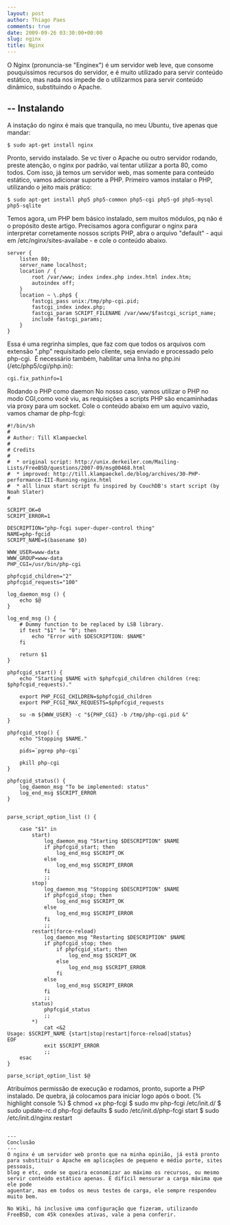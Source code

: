```yaml
---
layout: post
author: Thiago Paes
comments: true
date: 2009-09-26 03:30:00+00:00
slug: nginx
title: Nginx
---
```


O Nginx (pronuncia-se "Enginex") é um servidor web leve, que consome pouquíssimos recursos do servidor, e é muito utilizado para servir 
conteúdo estático, mas nada nos impede de o utilizarmos para servir conteúdo dinâmico, substituindo o Apache.

--
Instalando
--
A instação do nginx é mais que tranquila, no meu Ubuntu, tive apenas que mandar:

```
$ sudo apt-get install nginx
```

Pronto, servido instalado. Se vc tiver o Apache ou outro servidor rodando, preste atenção, o nginx por padrão, vai tentar utilizar a porta 80, 
como todos. Com isso, já temos um servidor web, mas somente para conteúdo estático, vamos adicionar suporte a PHP. Primeiro vamos instalar o 
PHP, utilizando o jeito mais prático:

```
$ sudo apt-get install php5 php5-common php5-cgi php5-gd php5-mysql php5-sqlite
```

Temos agora, um PHP bem básico instalado, sem muitos módulos, pq não é o propósito deste artigo.
Precisamos agora configurar o nginx para interpretar corretamente nossos scripts PHP, abra o arquivo "default" - aqui em /etc/nginx/sites-availabe - e cole o conteúdo abaixo.

```
server {
    listen 80;
    server_name localhost;
    location / {
        root /var/www; index index.php index.html index.htm;
        autoindex off;
    }
    location ~ \.php$ {
        fastcgi_pass unix:/tmp/php-cgi.pid;
        fastcgi_index index.php;
        fastcgi_param SCRIPT_FILENAME /var/www/$fastcgi_script_name;
        include fastcgi_params;
    }
}
```

Essa é uma regrinha simples, que faz com que todos os arquivos com extensão ".php" requisitado pelo cliente, seja enviado e processado pelo php-cgi. 
É necessário também, habilitar uma linha no php.ini (/etc/php5/cgi/php.ini):

```
cgi.fix_pathinfo=1
```

Rodando o PHP como daemon No nosso caso, vamos utilizar o PHP no modo CGI,como você viu, as requisições a scripts PHP são encaminhadas via proxy para um socket. 
Cole o conteúdo abaixo em um aquivo vazio, vamos chamar de php-fcgi:

```
#!/bin/sh
#
# Author: Till Klampaeckel
#
# Credits
#
#  * original script: http://unix.derkeiler.com/Mailing-Lists/FreeBSD/questions/2007-09/msg00468.html
#  * improved: http://till.klampaeckel.de/blog/archives/30-PHP-performance-III-Running-nginx.html
#  * all linux start script fu inspired by CouchDB's start script (by Noah Slater)
#

SCRIPT_OK=0
SCRIPT_ERROR=1

DESCRIPTION="php-fcgi super-duper-control thing"
NAME=php-fgcid
SCRIPT_NAME=$(basename $0)

WWW_USER=www-data
WWW_GROUP=www-data
PHP_CGI=/usr/bin/php-cgi

phpfcgid_children="2"
phpfcgid_requests="100"

log_daemon_msg () {
    echo $@
}

log_end_msg () {
    # Dummy function to be replaced by LSB library.
    if test "$1" != "0"; then
        echo "Error with $DESCRIPTION: $NAME"
    fi

    return $1
}

phpfcgid_start() {
    echo "Starting $NAME with $phpfcgid_children children (req: $phpfcgid_requests)."

    export PHP_FCGI_CHILDREN=$phpfcgid_children
    export PHP_FCGI_MAX_REQUESTS=$phpfcgid_requests

    su -m ${WWW_USER} -c "${PHP_CGI} -b /tmp/php-cgi.pid &"
}

phpfcgid_stop() {
    echo "Stopping $NAME."

    pids=`pgrep php-cgi`

    pkill php-cgi
}

phpfcgid_status() {
    log_daemon_msg "To be implemented: status"
    log_end_msg $SCRIPT_ERROR
}


parse_script_option_list () {

    case "$1" in
        start)
            log_daemon_msg "Starting $DESCRIPTION" $NAME
            if phpfcgid_start; then
                log_end_msg $SCRIPT_OK
            else
                log_end_msg $SCRIPT_ERROR
            fi
            ;;
        stop)
            log_daemon_msg "Stopping $DESCRIPTION" $NAME
            if phpfcgid_stop; then
                log_end_msg $SCRIPT_OK
            else
                log_end_msg $SCRIPT_ERROR
            fi
            ;;
        restart|force-reload)
            log_daemon_msg "Restarting $DESCRIPTION" $NAME
            if phpfcgid_stop; then
                if phpfcgid_start; then
                    log_end_msg $SCRIPT_OK
                else
                    log_end_msg $SCRIPT_ERROR
                fi
            else
                log_end_msg $SCRIPT_ERROR
            fi
            ;;
        status)
            phpfcgid_status
            ;;
        *)
            cat <&2
Usage: $SCRIPT_NAME {start|stop|restart|force-reload|status}
EOF
            exit $SCRIPT_ERROR
            ;;
    esac
}

parse_script_option_list $@
```

Atribuímos permissão de execução e rodamos, pronto, suporte a PHP instalado. De quebra, já colocamos para iniciar logo após o boot.
{% highlight console %}
$ chmod +x php-fcgi
$ sudo mv php-fcgi /etc/init.d/
$ sudo update-rc.d php-fcgi defaults
$ sudo /etc/init.d/php-fcgi start
$ sudo /etc/init.d/nginx restart 
```

---
Conclusão
---
O nginx é um servidor web pronto que na minha opinião, já está pronto para substituir o Apache em aplicações de pequeno e médio porte, sites pessoais, 
blog e etc, onde se queira economizar ao máximo os recursos, ou mesmo servir conteúdo estático apenas. É difícil mensurar a carga máxima que ele pode 
aguentar, mas em todos os meus testes de carga, ele sempre respondeu muito bem.

No Wiki, há inclusive uma configuração que fizeram, utilizando FreeBSD, com 45k conexões ativas, vale a pena conferir.

